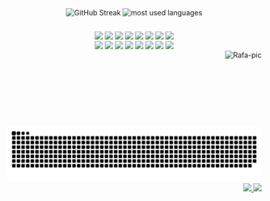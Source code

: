  <div align="center">
  <img height="200px" src="https://github-readme-streak-stats.herokuapp.com?user=antonionetu&theme=radical&border_radius=6&background=45%2C000000%2C130F40" alt="GitHub Streak" />
  <img height="200px" alt="most used languages" height="180px" src="https://github-readme-stats.vercel.app/api/top-langs/?username=antonionetu&count_private=true&theme=radical&bg_color=0,000000,130F40&layout=compact&border_radius=6&langs_count=10&hide=html,swift,kotlin,objective-c,c++,c-make,markdown"/>
</div>

##

<div align="center" display:"flex">
  <div>
    <code><img width="5%" src="https://i.ibb.co/dKMXk7G/nextjs-svgrepo-com-1.png"></code>
    <code><img width="5%" src="https://www.svgrepo.com/show/452075/node-js.svg"></code>
    <code><img width="5%" src="https://www.svgrepo.com/show/373554/django.svg"></code>
    <code><img width="5%" src="https://www.svgrepo.com/show/354259/react.svg"></code>
    <code><img width="5%" src="https://www.svgrepo.com/show/373848/mysql.svg"></code>
    <code><img width="5%" src="https://www.svgrepo.com/show/439231/mongodb.svg"></code>
    <code><img width="5%" src="https://www.svgrepo.com/show/373535/css.svg"></code>
    <code><img width="5%" src="https://www.svgrepo.com/show/374118/tailwind.svg"></code>
  </div>
  <div>
    <code><img width="5%" src="https://i.ibb.co/WgvN9xt/rust-svgrepo-com.png"></code>
    <code><img width="5%" src="https://www.svgrepo.com/show/353795/go.svg"></code>
    <code><img width="5%" src="https://www.svgrepo.com/show/452091/python.svg"></code>
    <code><img width="5%" src="https://www.svgrepo.com/show/349540/typescript.svg"></code>
    <code><img width="5%" src="https://www.svgrepo.com/show/353423/arduino.svg"></code>
    <code><img width="5%" src="https://www.svgrepo.com/show/448236/linux.svg"></code>
    <code><img width="5%" src="https://www.svgrepo.com/show/452192/docker.svg"></code>
    <code><img width="5%" src="https://www.svgrepo.com/show/373623/git.svg"></code>
  </div>
  <img align="right" alt="Rafa-pic" height="150" style="border-radius:'50px';" src="https://cdn-icons-png.flaticon.com/512/619/619054.png?w=740&t=st=1674931409~exp=1674932009~hmac=6b38b153315f41d5dbaf146c">
  </div>
 
 ##

 <div>
  <picture >
    <source media="not all" srcset="https://raw.githubusercontent.com/platane/snk/output/github-contribution-grid-snake-dark.svg" class="source-dark">
    <source media="(prefers-color-scheme: light),(prefers-color-scheme: dark)" srcset="https://raw.githubusercontent.com/platane/snk/output/github-contribution-grid-snake.svg" class="source-light">
    <img alt="github contribution grid snake animation" src="https://raw.githubusercontent.com/platane/snk/output/github-contribution-grid-snake.svg" style="visibility:visible;max-width:100%;">
  </picture>
  
   <div align="end"> 
      <a href="https://Wa.me//5579988766544" target="_blank"><img src="https://img.shields.io/badge/WhatsApp-25D366?style=for-the-badge&logo=whatsapp&logoColor=white" target="_blank"/>
      <a href="https://www.linkedin.com/in/dev-antonio-fernandes" target="_blank"><img src="https://img.shields.io/badge/LinkedIn-0077B5?style=for-the-badge&logo=linkedin&logoColor=white" target="_blank"/> 
  </div>
 </div>

